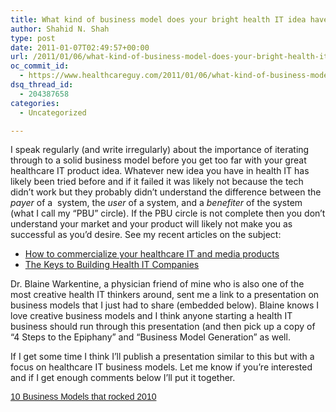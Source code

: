 ```yaml
---
title: What kind of business model does your bright health IT idea have?
author: Shahid N. Shah
type: post
date: 2011-01-07T02:49:57+00:00
url: /2011/01/06/what-kind-of-business-model-does-your-bright-health-it-idea-have/
oc_commit_id:
  - https://www.healthcareguy.com/2011/01/06/what-kind-of-business-model-does-your-bright-health-it-idea-have/1478770715
dsq_thread_id:
  - 204387658
categories:
  - Uncategorized

---
```

I speak regularly (and write irregularly) about the importance of iterating through to a solid business model before you get too far with your great healthcare IT product idea. Whatever new idea you have in health IT has likely been tried before and if it failed it was likely not because the tech didn&#8217;t work but they probably didn&#8217;t understand the difference between the _payer_ of a  system, the _user_ of a system, and a _benefiter_ of the system (what I call my &#8220;PBU&#8221; circle). If the PBU circle is not complete then you don&#8217;t understand your market and your product will likely not make you as successful as you&#8217;d desire. See my recent articles on the subject:

  * [How to commercialize your healthcare IT and media products][1]
  * [][1][The Keys to Building Health IT Companies][2]

Dr. Blaine Warkentine, a physician friend of mine who is also one of the most creative health IT thinkers around, sent me a link to a presentation on business models that I just had to share (embedded below). Blaine knows I love creative business models and I think anyone starting a health IT business should run through this presentation (and then pick up a copy of &#8220;4 Steps to the Epiphany&#8221; and &#8220;Business Model Generation&#8221; as well.

If I get some time I think I&#8217;ll publish a presentation similar to this but with a focus on healthcare IT business models. Let me know if you&#8217;re interested and if I get enough comments below I&#8217;ll put it together.

<a style="margin: 12px auto 6px auto; font-family: Helvetica,Arial,Sans-serif; font-style: normal; font-variant: normal; font-weight: normal; font-size: 14px; line-height: normal; font-size-adjust: none; font-stretch: normal; -x-system-font: none; display: block; text-decoration: underline;" title="View 10 Business Models that rocked 2010 on Scribd" href="http://www.scribd.com/doc/46210195/10-Business-Models-that-rocked-2010">10 Business Models that rocked 2010</a>

 [1]: https://www.healthcareguy.com/2010/06/06/how-to-commercialize-your-healthcare-it-and-media-products/
 [2]: https://www.healthcareguy.com/2010/10/17/the-keys-to-building-health-care-it-companies/